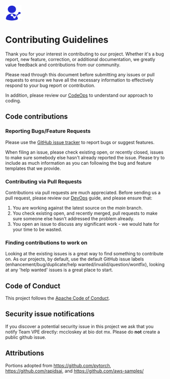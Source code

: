 <img src='docs/VPE.png' height="50" width="50"></img>
# Contributing Guidelines

Thank you for your interest in contributing to our project. Whether it's a bug report, new feature, correction, or additional
documentation, we greatly value feedback and contributions from our community.

Please read through this document before submitting any issues or pull requests to ensure we have all the necessary
information to effectively respond to your bug report or contribution.

In addition, please review our [CodeOps](./docs/ops/CodeOps.md) to understand our approach to coding.

## Code contributions
### Reporting Bugs/Feature Requests

Please use the [GitHub issue tracker](https://github.com/VirtualPatientEngine/AIAgents4Pharma/issues) to report bugs or suggest features.

When filing an issue, please check existing open, or recently closed, issues to make sure somebody else hasn't already
reported the issue. Please try to include as much information as you can following the bug and feature templates that we provide.

### Contributing via Pull Requests
Contributions via pull requests are much appreciated. Before sending us a pull request, please review our [DevOps](./docs/ops/DevOps.md) guide, and please ensure that:

1. You are working against the latest source on the *main* branch.
2. You check existing open, and recently merged, pull requests to make sure someone else hasn't addressed the problem already.
3. You open an issue to discuss any significant work - we would hate for your time to be wasted.

### Finding contributions to work on
Looking at the existing issues is a great way to find something to contribute on. As our projects, by default, use the default GitHub issue labels (enhancement/bug/duplicate/help wanted/invalid/question/wontfix), looking at any 'help wanted' issues is a great place to start.

## Code of Conduct
This project follows the [Apache Code of Conduct](https://www.apache.org/foundation/policies/conduct).

## Security issue notifications
If you discover a potential security issue in this project we ask that you notify Team VPE directly: mccloskey at bio dot mx. Please do **not** create a public github issue.

## Attributions
Portions adopted from https://github.com/pytorch, https://github.com/rapidsai, and https://github.com/aws-samples/